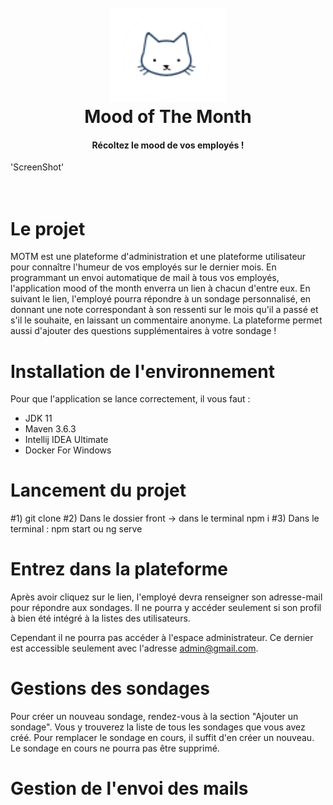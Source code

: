 
<h1 align="center">
  <br>
  <img src="https://github.com/atRoussel/MOTM/blob/main/webapp-front-and-back/front/src/assets/logo_mini.png" title="MOTM"height="150" />
  <br>
  Mood of The Month
  <br>
</h1>

<h4 align="center">Récoltez le mood de vos employés ! </h4>

'ScreenShot'
<br>
<br>
<br>


# Le projet

MOTM est une plateforme d'administration et une plateforme utilisateur pour connaître l'humeur de vos employés sur le dernier mois. En programmant un envoi automatique de mail à tous vos employés, l'application mood of the month enverra un lien à chacun d'entre eux. En suivant le lien, l'employé pourra répondre à un sondage personnalisé, en donnant une note correspondant à son ressenti sur le mois qu'il a passé et s'il le souhaite, en laissant un commentaire anonyme. La plateforme permet aussi d'ajouter des questions supplémentaires à votre sondage !


# Installation de l'environnement

Pour que l'application se lance correctement, il vous faut : 
- JDK 11 
- Maven 3.6.3
-  Intellij IDEA Ultimate
- Docker For Windows


# Lancement du projet

#1) git clone
#2) Dans le dossier front -> dans le terminal npm i
#3) Dans le terminal : npm start ou ng serve


# Entrez dans la plateforme

Après avoir cliquez sur le lien, l'employé devra renseigner son adresse-mail pour répondre aux sondages. Il ne pourra y accéder seulement si son profil à bien été intégré à la listes des utilisateurs.

Cependant il ne pourra pas accéder à l'espace administrateur. Ce dernier est accessible seulement avec l'adresse admin@gmail.com. 


# Gestions des sondages

Pour créer un nouveau sondage, rendez-vous à la section "Ajouter un sondage". Vous y trouverez la liste de tous les sondages que vous avez créé. Pour remplacer le sondage en cours, il suffit d'en créer un nouveau. Le sondage en cours ne pourra pas être supprimé.

# Gestion de l'envoi des mails
